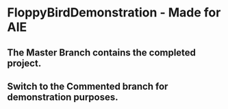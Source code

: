 # FloppyBirdDemonstration - Made for AIE

## The Master Branch contains the completed project.

## Switch to the Commented branch for demonstration purposes.
